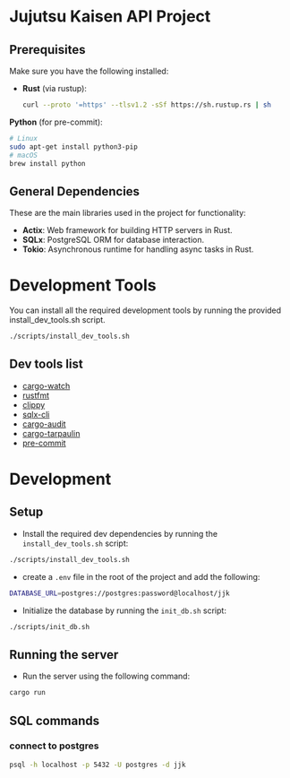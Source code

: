 # Jujutsu Kaisen API Project

## Prerequisites

Make sure you have the following installed:

- **Rust** (via rustup):
  ```bash
  curl --proto '=https' --tlsv1.2 -sSf https://sh.rustup.rs | sh
  ```

**Python** (for pre-commit):
```bash
# Linux
sudo apt-get install python3-pip
# macOS
brew install python
```

## General Dependencies

These are the main libraries used in the project for functionality:

- **Actix**: Web framework for building HTTP servers in Rust.
- **SQLx**: PostgreSQL ORM for database interaction.
- **Tokio**: Asynchronous runtime for handling async tasks in Rust.

# Development Tools

You can install all the required development tools by running the provided install_dev_tools.sh script.

```bash
./scripts/install_dev_tools.sh
```
## Dev tools list
- [cargo-watch](https://crates.io/crates/cargo-watch)
- [rustfmt](https://github.com/rust-lang/rustfmt)
- [clippy](https://github.com/rust-lang/rust-clippy)
- [sqlx-cli](https://crates.io/crates/sqlx-cli)
- [cargo-audit](https://crates.io/crates/cargo-audit)
- [cargo-tarpaulin](https://crates.io/crates/cargo-tarpaulin)
- [pre-commit](https://pre-commit.com/)


# Development

## Setup

- Install the required dev dependencies by running the `install_dev_tools.sh` script:
```bash
./scripts/install_dev_tools.sh
```

- create a `.env` file in the root of the project and add the following:
```bash
DATABASE_URL=postgres://postgres:password@localhost/jjk
```

- Initialize the database by running the `init_db.sh` script:
```bash
./scripts/init_db.sh
```


## Running the server

- Run the server using the following command:
```bash
cargo run
```


## SQL commands


### connect to postgres
```bash
psql -h localhost -p 5432 -U postgres -d jjk
```

